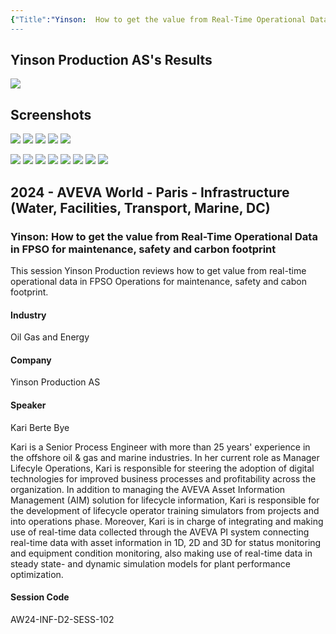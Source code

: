 ```yaml
---
{"Title":"Yinson:  How to get the value from Real-Time Operational Data in FPSO for maintenance, safety and carbon footprint","Year":2024,"Industry":"Oil Gas and Energy","URL":"https://www.aveva.com/en/perspectives/presentations/2024/yinson---how-to-get-the-value-from-real-time-operational-data-in-fpso-for-maintenance--safety-and-carbon-footprint/","PDF":"https://cdn.mediavalet.com/eunl/content/ZMBa44MouE6DWrJL2HbwmA/HqpJvIa7CEWPb49RcLQVhw/Original/Yinson%3A%20%20How%20to%20get%20the%20value%20from%20Real-Time%20Operational%20Data%20in%20FPSO%20for%20maintenance%2C%20safety%20and%20carbon%20footprint.pdf","Company":"Yinson Production AS","Keywords":["CBM","Maintenance","Energy","Sustainability","FPSO","Carbon Capture"],"dg-publish":true,"permalink":"/aveva/customer-stories/2024/2024-yinson-how-to-get-the-value-from-real-time-operational-data-in-fpso-for-maintenance-safety-and-carbon-footprint/","dgPassFrontmatter":true}
---
```


## Yinson Production AS's Results
![](https://i.imgur.com/l03Guev.png)

## Screenshots
![](https://i.imgur.com/NSuKBYh.png)
![](https://i.imgur.com/dA62xI1.png)
![](https://i.imgur.com/tw9PSAB.png)
![](https://i.imgur.com/kqdNQ8E.png)
![](https://i.imgur.com/smgvKkU.png)

![](https://i.imgur.com/yCUtO88.png)
![](https://i.imgur.com/w1b9C4T.png)
![](https://i.imgur.com/6lGG1mU.png)
![](https://i.imgur.com/EgaVgAO.jpeg)
![](https://i.imgur.com/5u87ODM.png)
![](https://i.imgur.com/XdIFQDR.png)
![](https://i.imgur.com/BkTwjUg.png)
![](https://i.imgur.com/CT013E9.png)

## 2024 - AVEVA World - Paris - Infrastructure (Water, Facilities, Transport, Marine, DC)

### Yinson: How to get the value from Real-Time Operational Data in FPSO for maintenance, safety and carbon footprint

This session Yinson Production reviews how to get value from real-time operational data in FPSO Operations for maintenance, safety and cabon footprint.

#### Industry

Oil Gas and Energy

#### Company

Yinson Production AS

#### Speaker

Kari Berte Bye

Kari is a Senior Process Engineer with more than 25 years' experience in the offshore oil & gas and marine industries. In her current role as Manager Lifecyle Operations, Kari is responsible for steering the adoption of digital technologies for improved business processes and profitability across the organization. In addition to managing the AVEVA Asset Information Management (AIM) solution for lifecycle information, Kari is responsible for the development of lifecycle operator training simulators from projects and into operations phase. Moreover, Kari is in charge of integrating and making use of real-time data collected through the AVEVA PI system connecting real-time data with asset information in 1D, 2D and 3D for status monitoring and equipment condition monitoring, also making use of real-time data in steady state- and dynamic simulation models for plant performance optimization.

#### Session Code

AW24-INF-D2-SESS-102